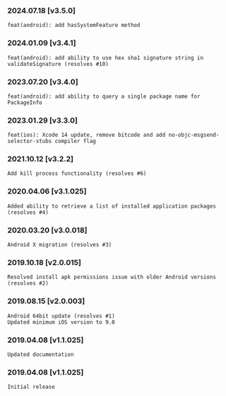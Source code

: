 ### 2024.07.18 [v3.5.0]

```
feat(android): add hasSystemFeature method
```

### 2024.01.09 [v3.4.1]

```
feat(android): add ability to use hex sha1 signature string in validateSignature (resolves #10)
```

### 2023.07.20 [v3.4.0]

```
feat(android): add ability to query a single package name for PackageInfo
```

### 2023.01.29 [v3.3.0]

```
feat(ios): Xcode 14 update, remove bitcode and add no-objc-msgsend-selector-stubs compiler flag 
```

### 2021.10.12 [v3.2.2]

```
Add kill process functionality (resolves #6)
```



### 2020.04.06 [v3.1.025]

```
Added ability to retrieve a list of installed application packages (resolves #4)
```


### 2020.03.20 [v3.0.018]

```
Android X migration (resolves #3)
```


### 2019.10.18 [v2.0.015]

```
Resolved install apk permissions issue with older Android versions (resolves #2)
```


### 2019.08.15 [v2.0.003]

```
Android 64bit update (resolves #1)
Updated minimum iOS version to 9.0
```


### 2019.04.08 [v1.1.025]

```
Updated documentation
```


### 2019.04.08 [v1.1.025]

```
Initial release
```
